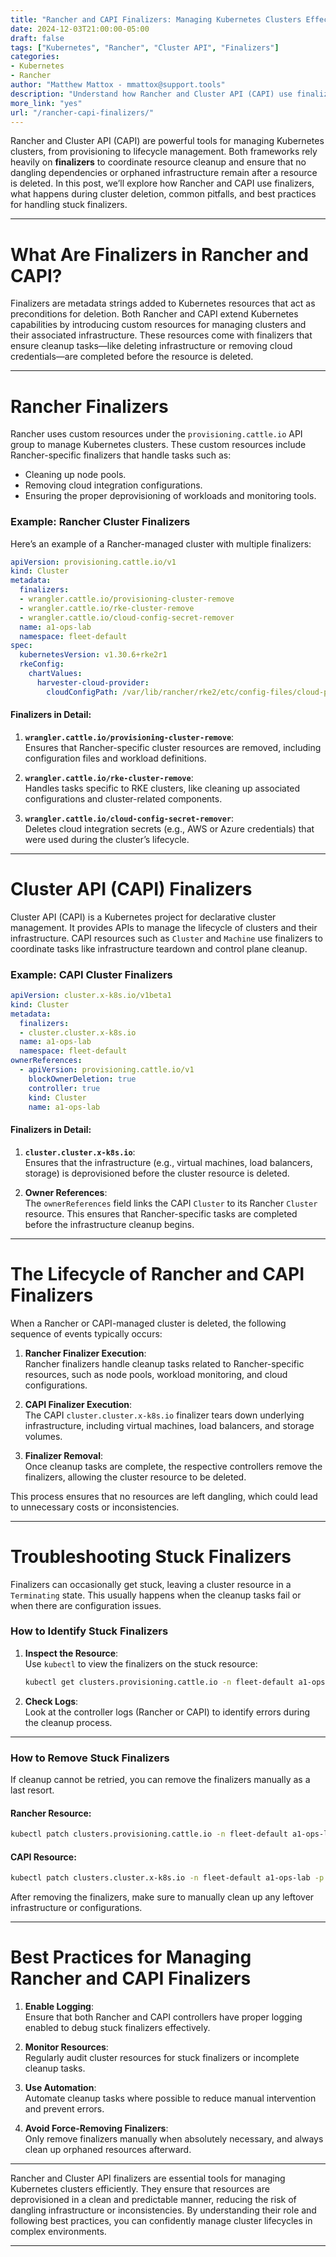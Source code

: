 ```yaml
---
title: "Rancher and CAPI Finalizers: Managing Kubernetes Clusters Effectively"  
date: 2024-12-03T21:00:00-05:00
draft: false
tags: ["Kubernetes", "Rancher", "Cluster API", "Finalizers"]  
categories:  
- Kubernetes  
- Rancher  
author: "Matthew Mattox - mmattox@support.tools"  
description: "Understand how Rancher and Cluster API (CAPI) use finalizers to manage Kubernetes clusters effectively, including cleanup processes and troubleshooting stuck resources."  
more_link: "yes"  
url: "/rancher-capi-finalizers/"  
---
```


Rancher and Cluster API (CAPI) are powerful tools for managing Kubernetes clusters, from provisioning to lifecycle management. Both frameworks rely heavily on **finalizers** to coordinate resource cleanup and ensure that no dangling dependencies or orphaned infrastructure remain after a resource is deleted. In this post, we’ll explore how Rancher and CAPI use finalizers, what happens during cluster deletion, common pitfalls, and best practices for handling stuck finalizers.

<!--more-->

---

# What Are Finalizers in Rancher and CAPI?

Finalizers are metadata strings added to Kubernetes resources that act as preconditions for deletion. Both Rancher and CAPI extend Kubernetes capabilities by introducing custom resources for managing clusters and their associated infrastructure. These resources come with finalizers that ensure cleanup tasks—like deleting infrastructure or removing cloud credentials—are completed before the resource is deleted.

---

# Rancher Finalizers  

Rancher uses custom resources under the `provisioning.cattle.io` API group to manage Kubernetes clusters. These custom resources include Rancher-specific finalizers that handle tasks such as:
- Cleaning up node pools.
- Removing cloud integration configurations.
- Ensuring the proper deprovisioning of workloads and monitoring tools.

### Example: Rancher Cluster Finalizers  

Here’s an example of a Rancher-managed cluster with multiple finalizers:  

```yaml
apiVersion: provisioning.cattle.io/v1
kind: Cluster
metadata:
  finalizers:
  - wrangler.cattle.io/provisioning-cluster-remove
  - wrangler.cattle.io/rke-cluster-remove
  - wrangler.cattle.io/cloud-config-secret-remover
  name: a1-ops-lab
  namespace: fleet-default
spec:
  kubernetesVersion: v1.30.6+rke2r1
  rkeConfig:
    chartValues:
      harvester-cloud-provider:
        cloudConfigPath: /var/lib/rancher/rke2/etc/config-files/cloud-provider-config
```

#### Finalizers in Detail:  
1. **`wrangler.cattle.io/provisioning-cluster-remove`**:  
   Ensures that Rancher-specific cluster resources are removed, including configuration files and workload definitions.

2. **`wrangler.cattle.io/rke-cluster-remove`**:  
   Handles tasks specific to RKE clusters, like cleaning up associated configurations and cluster-related components.

3. **`wrangler.cattle.io/cloud-config-secret-remover`**:  
   Deletes cloud integration secrets (e.g., AWS or Azure credentials) that were used during the cluster’s lifecycle.

---

# Cluster API (CAPI) Finalizers  

Cluster API (CAPI) is a Kubernetes project for declarative cluster management. It provides APIs to manage the lifecycle of clusters and their infrastructure. CAPI resources such as `Cluster` and `Machine` use finalizers to coordinate tasks like infrastructure teardown and control plane cleanup.

### Example: CAPI Cluster Finalizers  

```yaml
apiVersion: cluster.x-k8s.io/v1beta1
kind: Cluster
metadata:
  finalizers:
  - cluster.cluster.x-k8s.io
  name: a1-ops-lab
  namespace: fleet-default
ownerReferences:
  - apiVersion: provisioning.cattle.io/v1
    blockOwnerDeletion: true
    controller: true
    kind: Cluster
    name: a1-ops-lab
```

#### Finalizers in Detail:  
1. **`cluster.cluster.x-k8s.io`**:  
   Ensures that the infrastructure (e.g., virtual machines, load balancers, storage) is deprovisioned before the cluster resource is deleted.  

2. **Owner References**:  
   The `ownerReferences` field links the CAPI `Cluster` to its Rancher `Cluster` resource. This ensures that Rancher-specific tasks are completed before the infrastructure cleanup begins.

---

# The Lifecycle of Rancher and CAPI Finalizers  

When a Rancher or CAPI-managed cluster is deleted, the following sequence of events typically occurs:

1. **Rancher Finalizer Execution**:  
   Rancher finalizers handle cleanup tasks related to Rancher-specific resources, such as node pools, workload monitoring, and cloud configurations.  

2. **CAPI Finalizer Execution**:  
   The CAPI `cluster.cluster.x-k8s.io` finalizer tears down underlying infrastructure, including virtual machines, load balancers, and storage volumes.  

3. **Finalizer Removal**:  
   Once cleanup tasks are complete, the respective controllers remove the finalizers, allowing the cluster resource to be deleted.  

This process ensures that no resources are left dangling, which could lead to unnecessary costs or inconsistencies.

---

# Troubleshooting Stuck Finalizers  

Finalizers can occasionally get stuck, leaving a cluster resource in a `Terminating` state. This usually happens when the cleanup tasks fail or when there are configuration issues.

### How to Identify Stuck Finalizers  

1. **Inspect the Resource**:  
   Use `kubectl` to view the finalizers on the stuck resource:  
   ```bash
   kubectl get clusters.provisioning.cattle.io -n fleet-default a1-ops-lab -o yaml
   ```

2. **Check Logs**:  
   Look at the controller logs (Rancher or CAPI) to identify errors during the cleanup process.  

---

### How to Remove Stuck Finalizers  

If cleanup cannot be retried, you can remove the finalizers manually as a last resort.  

#### Rancher Resource:  
```bash
kubectl patch clusters.provisioning.cattle.io -n fleet-default a1-ops-lab -p '{"metadata":{"finalizers":[]}}' --type=merge
```

#### CAPI Resource:  
```bash
kubectl patch clusters.cluster.x-k8s.io -n fleet-default a1-ops-lab -p '{"metadata":{"finalizers":[]}}' --type=merge
```

After removing the finalizers, make sure to manually clean up any leftover infrastructure or configurations.

---

# Best Practices for Managing Rancher and CAPI Finalizers  

1. **Enable Logging**:  
   Ensure that both Rancher and CAPI controllers have proper logging enabled to debug stuck finalizers effectively.

2. **Monitor Resources**:  
   Regularly audit cluster resources for stuck finalizers or incomplete cleanup tasks.  

3. **Use Automation**:  
   Automate cleanup tasks where possible to reduce manual intervention and prevent errors.  

4. **Avoid Force-Removing Finalizers**:  
   Only remove finalizers manually when absolutely necessary, and always clean up orphaned resources afterward.  

---

Rancher and Cluster API finalizers are essential tools for managing Kubernetes clusters efficiently. They ensure that resources are deprovisioned in a clean and predictable manner, reducing the risk of dangling infrastructure or inconsistencies. By understanding their role and following best practices, you can confidently manage cluster lifecycles in complex environments.

---